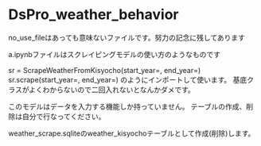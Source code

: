 # DsPro_weather_behavior

no_use_fileはあっても意味ないファイルです。努力の記念に残してあります

a.ipynbファイルはスクレイピングモデルの使い方のようなものです

sr = ScrapeWeatherFromKisyocho(start_year=, end_year=)
sr.scrape(start_year=, end_year=)
のようにインポートして使います。
基底クラスがよくわからないので二回入れないとなんかダメです。

このモデルはデータを入力する機能しか持っていません。
テーブルの作成、削除は自分で行なってください。

weather_scrape.sqliteのweather_kisyochoテーブルとして作成(削除)します。

